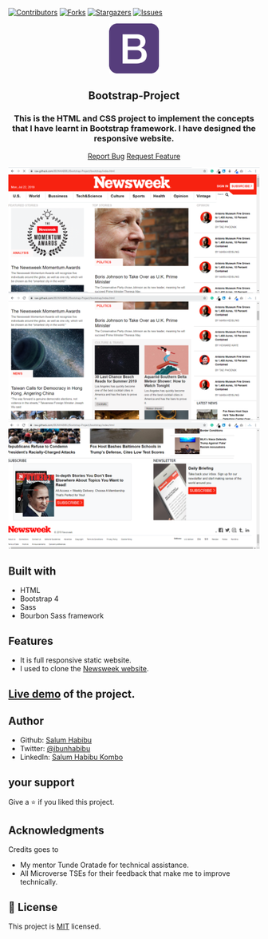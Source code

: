
[![Contributors][contributors-shield]][contributors-url]
[![Forks][forks-shield]][forks-url]
[![Stargazers][stars-shield]][stars-url]
[![Issues][issues-shield]][issues-url]

<p align="center">
  <a href="git@github.com:IBUNHABIBU/platform-game.git">
    <p align="center"> <img src="https://raw.githubusercontent.com/github/explore/80688e429a7d4ef2fca1e82350fe8e3517d3494d/topics/bootstrap/bootstrap.png" alt="Bootstrap" width="100" height="100"> </p>
  </a>

  <h2 align="center">Bootstrap-Project</h2>
  <h3 align="center">This is the HTML and CSS project to implement the concepts that I have learnt in Bootstrap framework. I have designed the responsive website. </h3>
  
  <p align="center">
    <a href="https://github.com/IBUNHABIBU/Bootstrap-Project/issues">Report Bug</a>
    <a href="https://github.com/IBUNHABIBU/Bootstrap-Project/issues">Request Feature</a>
  </p>
</p>
  
![screenshot](https://github.com/IBUNHABIBU/Bootstrap-Project/blob/master/Assets/images/newsweekhome.PNG)
![screenshot](https://github.com/IBUNHABIBU/Bootstrap-Project/blob/master/Assets/images/newsweekbody.PNG)
![screenshot](https://github.com/IBUNHABIBU/Bootstrap-Project/blob/master/Assets/images/newsweekfooter.PNG)



## Built with 
* HTML
* Bootstrap 4
* Sass
* Bourbon Sass framework

## Features 
* It is full responsive static website.
* I used to clone the [Newsweek website](https://www.newsweek.com/).

## [Live demo](https://raw.githack.com/IBUNHABIBU/Bootstrap-Project/master/index.html "Of the project") of the project.


## Author
* Github: [Salum Habibu](https://github.com/IBUNHABIBU)
* Twitter: [@ibunhabibu](https://twitter.com/Ibunhabibu)
* LinkedIn: [Salum Habibu Kombo](https://www.linkedin.com/in/salum-habibu/)

## your support 
Give a :star: if you liked this project.
## Acknowledgments
Credits goes to
- My mentor Tunde Oratade for technical assistance.
- All Microverse TSEs for their feedback that make me to improve technically.
## 📝 License
This project is [MIT](LICENCE) licensed.


[contributors-shield]: https://img.shields.io/github/contributors/IBUNHABIBU/Bootstrap-Project.svg?style=flat-square
[contributors-url]: https://github.com/IBUNHABIBU/Bootstrap-Project/graphs/contributors
[forks-shield]: https://img.shields.io/github/forks/IBUNHABIBU/Bootstrap-Project.svg?style=flat-square
[forks-url]: https://github.com/IBUNHABIBU/Bootstrap-Project/network/members
[stars-shield]: https://img.shields.io/github/stars/IBUNHABIBU/Bootstrap-Project.svg?style=flat-square
[stars-url]: https://github.com/IBUNHABIBU/Bootstrap-Project/stargazers
[issues-shield]: https://img.shields.io/github/issues/IBUNHABIBU/Bootstrap-Project.svg?style=flat-square
[issues-url]: https://github.com/IBUNHABIBU/Bootstrap-Project/issues
